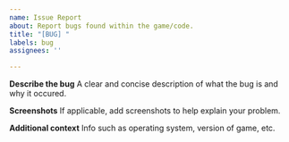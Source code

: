 ```yaml
---
name: Issue Report
about: Report bugs found within the game/code.
title: "[BUG] "
labels: bug
assignees: ''

---
```


**Describe the bug** 
A clear and concise description of what the bug is and why it occured.

**Screenshots**
If applicable, add screenshots to help explain your problem.

**Additional context**
Info such as operating system, version of game, etc.
